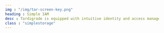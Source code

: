 ```yaml
---
img : "/img/tar-screen-key.png"
heading : Simple IAM
desc : Tardigrade is equipped with intuitive identity and access management tools that streamline data sharing and permissions.
class : "simplestorage"
---
```

